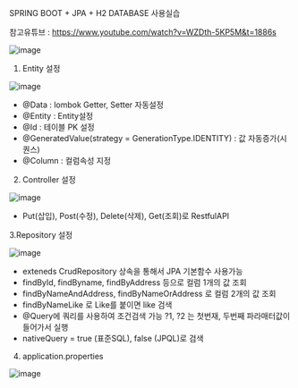 SPRING BOOT + JPA + H2 DATABASE 사용실습

참고유튜브 : https://www.youtube.com/watch?v=WZDth-5KP5M&t=1886s

![image](https://github.com/user-attachments/assets/e14cbe95-538a-4113-a16e-8c0c734192d8)

1. Entity 설정
   
![image](https://github.com/user-attachments/assets/3800dad6-0b65-4fd9-99bc-1907f4400be7)

- @Data : lombok Getter, Setter 자동설정
- @Entity : Entity설정
- @Id : 테이블 PK 설정
- @GeneratedValue(strategy = GenerationType.IDENTITY) : 값 자동증가(시퀀스)
- @Column : 컬럼속성 지정

2. Controller 설정
   
![image](https://github.com/user-attachments/assets/c13f8e19-64c7-4e87-9f6c-77c9fd03cb13)

- Put(삽입), Post(수정), Delete(삭제), Get(조회)로 RestfulAPI

3.Repository 설정

![image](https://github.com/user-attachments/assets/656c960a-f3e2-40cf-9678-8612eacee7b1)

- exteneds CrudRepository 상속을 통해서 JPA 기본함수 사용가능
- findById, findByname, findByAddress 등으로 컬럼 1개의 값 조회
- findByNameAndAddress, findByNameOrAddress 로 컬럼 2개의 값 조회
- findByNameLike 로 Like를 붙이면 like 검색
- @Query에 쿼리를 사용하여 조건검색 가능 ?1, ?2 는 첫번재, 두번째 파라매터값이 들어가서 실행
- nativeQuery = true (표준SQL), false (JPQL)로 검색

4. application.properties
   
![image](https://github.com/user-attachments/assets/f57fd3ad-10e6-451d-bcd2-8e9b2fda1cb8)





